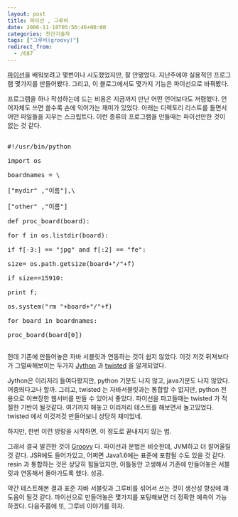 ```yaml
---
layout: post
title: 파이선 , 그루비
date: 2006-11-18T05:56:46+00:00
categories: 전산기술자
tags: ["그루비(groovy)"]
redirect_from:
  - /687
---
```


<a href="http://www.python.org/" target="bb">파이선</a>을 배워보려고 몇번이나 시도했었지만, 잘 안됐었다. 지난주에야 실용적인 프로그램 몇가지를 만들어봤다. 그리고, 이 블로그에서도 몇가지 기능은 파이선으로 바꿔봤다.

프로그램을 하나 작성하는데 드는 비용은 지금까지 만난 어떤 언어보다도 저렴했다. 언어자체도 쓰면 쓸수록 손에 익어가는 재미가 있었다. 아래는 디렉토리 리스트를 돌면서 어떤 파일들을 지우는 스크립트다. 이런 종류의 프로그램을 만들때는 파이선만한 것이 없는 것 같다.

<pre>

#!/usr/bin/python

import os

boardnames = \

["mydir" ,"이름"],\

["other" ,"이름"]

def proc_board(board):

for f in os.listdir(board):

if f[-3:] == "jpg" and f[:2] == "fe":

size= os.path.getsize(board+"/"+f)

if size==15910:

print f;

os.system("rm "+board+"/"+f)

for board in boardnames:

proc_board(board[0])

</pre>

헌데 기존에 만들어놓은 자바 서블릿과 연동하는 것이 쉽지 않았다. 이것 저것 뒤져보다가 그럴싸해보이는 두가지 <a href="http://www.jython.org/" target="bb">Jython</a> 과 <a href="http://twistedmatrix.com/projects/core" target="bb">twisted</a> 을 알게되었다.

Jython은 이리저리 들여다봤지만, python 기분도 나지 않고, java기분도 나지 않았다. 어중띄다고나 할까. 그리고, twisted 는 자바서블릿과는 통합할 수 없지만, python 전용으로 이쁘장한 웹서버를 만들 수 있어서 좋았다. 파이선을 파고들때는 twisted 가 적절한 기반이 될것같다. 여기까지 해놓고 이리저리 테스트를 해보면서 놀고있었다. twisted 에서 이것저것 만들어보니 상당히 재미있네.

하지만, 한번 이런 방랑을 시작하면, 이 정도로 끝내지지 않는 법.

그래서 결국 발견한 것이 <a href="http://groovy.codehaus.org/" target="bb">Groovy</a> 다. 파이선과 문법은 비슷한데, JVM하고 더 잘어울릴 것 같다. JSR에도 들어가있고, 어쩌면 Java1.6에는 표준에 포함될 수도 있을 것 같다. resin 과 통합하는 것은 상당히 힘들었지만, 이틀동안 고생해서 기존에 만들어놓은 서블릿과 연동해서 돌아가도록 했다. 성공.

약간 테스트해본 결과 표준 자바 서블릿과 그루비를 섞어서 쓰는 것이 생산성 향상에 꽤 도움이 될것 같다. 파이선으로 만들어놓은 몇가지를 포팅해보면 더 정확한 예측이 가능하겠다. 다음주쯤에 또, 그루비 이야기를 하자.
<div id=comments>
</div>
